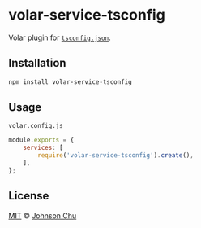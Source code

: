 # volar-service-tsconfig

Volar plugin for [`tsconfig.json`](https://www.typescriptlang.org/docs/handbook/tsconfig-json.html).

## Installation

```sh
npm install volar-service-tsconfig
```

## Usage

`volar.config.js`

```js
module.exports = {
	services: [
		require('volar-service-tsconfig').create(),
	],
};
```


## License

[MIT](LICENSE) © [Johnson Chu](https://github.com/johnsoncodehk)
